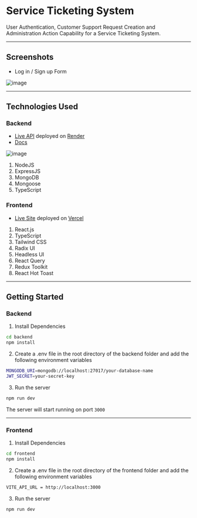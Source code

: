 # Service Ticketing System

User Authentication, Customer Support Request Creation and Administration Action Capability for a Service Ticketing System.

---

## Screenshots

- Log in / Sign up Form

![image](https://user-images.githubusercontent.com/89210438/230742023-a5e04ce1-9a96-4d7d-a84f-d9436fc1e5ba.png)

---

## Technologies Used

### Backend

- [Live API](https://service-ticketing-system-api.onrender.com/welcome/api) deployed on [Render](https://render.com/)
- [Docs](https://documenter.getpostman.com/view/22237577/2s93RZNqMd)

![image](https://user-images.githubusercontent.com/89210438/230660293-1a87f187-0437-47c5-bc05-386bf78e04ac.png)

1. NodeJS
2. ExpressJS
3. MongoDB
4. Mongoose
5. TypeScript

### Frontend

- [Live Site](https://service-ticketing-system.vercel.app/) deployed on [Vercel](https://vercel.com/)

1. React.js
2. TypeScript
3. Tailwind CSS
4. Radix UI
5. Headless UI
6. React Query
7. Redux Toolkit
8. React Hot Toast

---

## Getting Started

### Backend

1. Install Dependencies

```bash
cd backend
npm install
```

2. Create a .env file in the root directory of the backend folder and add the following environment variables

```bash
MONGODB_URI=mongodb://localhost:27017/your-database-name
JWT_SECRET=your-secret-key
```

3. Run the server

```bash
npm run dev
```

The server will start running on port `3000`

---

### Frontend

1. Install Dependencies

```bash
cd frontend
npm install
```

2. Create a .env file in the root directory of the frontend folder and add the following environment variables

```bash
VITE_API_URL = http://localhost:3000
```

3. Run the server

```bash
npm run dev
```
